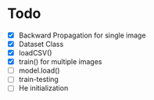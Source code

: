 # Todo
- [x] Backward Propagation for single image
- [x] Dataset Class
- [x] loadCSV()
- [x] train() for multiple images
- [ ] model.load()
- [ ] train-testing
- [ ] He initialization
